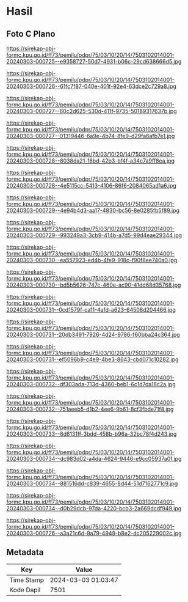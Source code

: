 # Hasil

## Foto C Plano

https://sirekap-obj-formc.kpu.go.id/ff73/pemilu/pdpr/75/03/10/20/14/7503102014001-20240303-000725--e9358727-50d7-4931-b06c-29cd638666d5.jpg

https://sirekap-obj-formc.kpu.go.id/ff73/pemilu/pdpr/75/03/10/20/14/7503102014001-20240303-000726--61fc7f87-040e-401f-92e4-63dce2c729a8.jpg

https://sirekap-obj-formc.kpu.go.id/ff73/pemilu/pdpr/75/03/10/20/14/7503102014001-20240303-000727--60c2d625-530d-411f-9735-50189317637b.jpg

https://sirekap-obj-formc.kpu.go.id/ff73/pemilu/pdpr/75/03/10/20/14/7503102014001-20240303-000727--01319446-6a9e-4b74-8fe9-d29fa6afb7e1.jpg

https://sirekap-obj-formc.kpu.go.id/ff73/pemilu/pdpr/75/03/10/20/14/7503102014001-20240303-000728--8038da21-f8bd-42b3-bf4f-a34c7a9ff8ea.jpg

https://sirekap-obj-formc.kpu.go.id/ff73/pemilu/pdpr/75/03/10/20/14/7503102014001-20240303-000728--4e5115cc-5413-4106-86f6-2084065ad1a6.jpg

https://sirekap-obj-formc.kpu.go.id/ff73/pemilu/pdpr/75/03/10/20/14/7503102014001-20240303-000729--4e94b4d3-aa17-4830-bc56-8e0285fb5f89.jpg

https://sirekap-obj-formc.kpu.go.id/ff73/pemilu/pdpr/75/03/10/20/14/7503102014001-20240303-000729--993249a3-3cb9-414b-a7d5-99d4eae29344.jpg

https://sirekap-obj-formc.kpu.go.id/ff73/pemilu/pdpr/75/03/10/20/14/7503102014001-20240303-000730--ea557923-ed4b-4fe9-918c-f90f8ee740a0.jpg

https://sirekap-obj-formc.kpu.go.id/ff73/pemilu/pdpr/75/03/10/20/14/7503102014001-20240303-000730--bd5b5626-747c-460e-ac90-41dd68d35768.jpg

https://sirekap-obj-formc.kpu.go.id/ff73/pemilu/pdpr/75/03/10/20/14/7503102014001-20240303-000731--0cd1579f-ca11-4afd-a623-64508d204466.jpg

https://sirekap-obj-formc.kpu.go.id/ff73/pemilu/pdpr/75/03/10/20/14/7503102014001-20240303-000731--20db3491-7926-4d24-9786-f60bba24c364.jpg

https://sirekap-obj-formc.kpu.go.id/ff73/pemilu/pdpr/75/03/10/20/14/7503102014001-20240303-000731--ef5096b9-c4e9-4be3-8643-cbd071c10282.jpg

https://sirekap-obj-formc.kpu.go.id/ff73/pemilu/pdpr/75/03/10/20/14/7503102014001-20240303-000732--df303ada-713d-4360-beb1-6c1d7da16c2a.jpg

https://sirekap-obj-formc.kpu.go.id/ff73/pemilu/pdpr/75/03/10/20/14/7503102014001-20240303-000732--751aeeb5-d1b2-4ee6-9b61-8cf3fbde71f8.jpg

https://sirekap-obj-formc.kpu.go.id/ff73/pemilu/pdpr/75/03/10/20/14/7503102014001-20240303-000733--8d6131ff-3bdd-458b-b96a-32bc78f4d243.jpg

https://sirekap-obj-formc.kpu.go.id/ff73/pemilu/pdpr/75/03/10/20/14/7503102014001-20240303-000734--dc983d02-a4da-4624-9446-e9cc05937a0f.jpg

https://sirekap-obj-formc.kpu.go.id/ff73/pemilu/pdpr/75/03/10/20/14/7503102014001-20240303-000734--881516dd-c839-4655-8d44-51d7162771c9.jpg

https://sirekap-obj-formc.kpu.go.id/ff73/pemilu/pdpr/75/03/10/20/14/7503102014001-20240303-000734--d0b29dcb-97da-4220-bcb3-2a669dcdf949.jpg

https://sirekap-obj-formc.kpu.go.id/ff73/pemilu/pdpr/75/03/10/20/14/7503102014001-20240303-000726--a3a21c6d-9a79-4949-b8e2-dc205229002c.jpg


## Metadata

| Key        | Value               |
| ---------- | ------------------- |
| Time Stamp | 2024-03-03 01:03:47 |
| Kode Dapil | 7501                |




